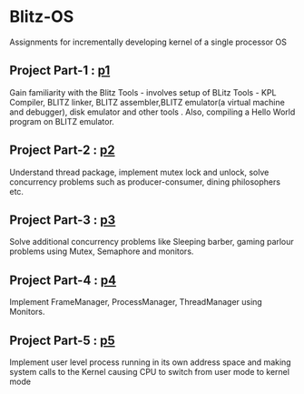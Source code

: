 # Blitz-OS
Assignments for incrementally developing kernel of a single processor OS

## Project Part-1 : [p1](https://github.com/rishab-pdx/Blitz-OS/tree/main/Project%201)
Gain familiarity with the Blitz Tools - involves setup of BLitz Tools - KPL Compiler, BLITZ linker, BLITZ assembler,BLITZ emulator(a virtual machine and debugger), disk emulator and other tools . Also, compiling a Hello World program on BLITZ emulator.

## Project Part-2 : [p2](https://github.com/rishab-pdx/Blitz-OS/tree/main/Project%202)
Understand thread package, implement mutex lock and unlock, solve concurrency problems such as producer-consumer, dining philosophers etc.

## Project Part-3 : [p3](https://github.com/rishab-pdx/Blitz-OS/tree/main/Project%203)
Solve additional concurrency problems like Sleeping barber, gaming parlour problems using Mutex, Semaphore and monitors.

## Project Part-4 : [p4](https://github.com/rishab-pdx/Blitz-OS/tree/main/Project%204)
Implement FrameManager, ProcessManager, ThreadManager using Monitors.

## Project Part-5 : [p5](https://github.com/rishab-pdx/Blitz-OS/tree/main/Project%205)
Implement user level process running in its own address space and making system calls to the Kernel causing CPU to switch from user
mode to kernel mode
